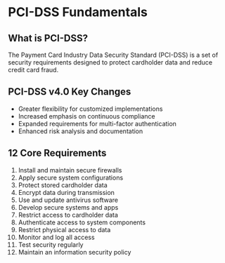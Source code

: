 # PCI-DSS Fundamentals

## What is PCI-DSS?

The Payment Card Industry Data Security Standard (PCI-DSS) is a set of security requirements designed to protect cardholder data and reduce credit card fraud.

## PCI-DSS v4.0 Key Changes
- Greater flexibility for customized implementations
- Increased emphasis on continuous compliance
- Expanded requirements for multi-factor authentication
- Enhanced risk analysis and documentation

## 12 Core Requirements

1. Install and maintain secure firewalls
2. Apply secure system configurations
3. Protect stored cardholder data
4. Encrypt data during transmission
5. Use and update antivirus software
6. Develop secure systems and apps
7. Restrict access to cardholder data
8. Authenticate access to system components
9. Restrict physical access to data
10. Monitor and log all access
11. Test security regularly
12. Maintain an information security policy
